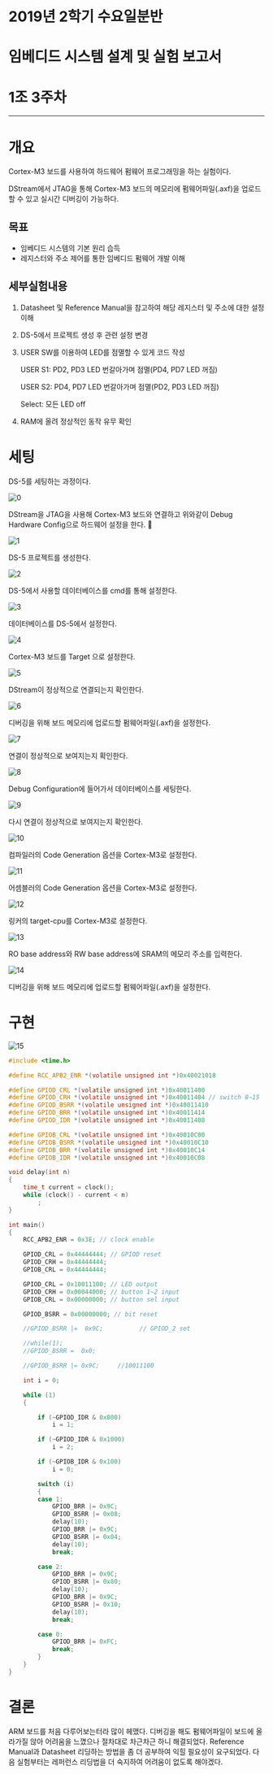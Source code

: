 # 2019년 2학기 수요일분반

# 임베디드 시스템 설계 및 실험 보고서

# 1조 3주차


---


# 개요

Cortex-M3 보드를 사용하여 하드웨어 펌웨어 프로그래밍을 하는 실험이다.

DStream에서 JTAG을 통해 Cortex-M3 보드의 메모리에 펌웨어파일(.axf)을 업로드 할 수 있고 실시간 디버깅이 가능하다.

## 목표

- 임베디드 시스템의 기본 원리 습득
- 레지스터와 주소 제어를 통한 임베디드 펌웨어 개발 이해

## 세부실험내용

1. Datasheet 및 Reference Manual을 참고하여 해당 레지스터 및 주소에 대한 설정 이해

2. DS-5에서 프로젝트 생성 후 관련 설정 변경

3. USER SW를 이용하여 LED를 점멸할 수 있게 코드 작성

   USER S1: PD2, PD3 LED 번갈아가며 점멸(PD4, PD7 LED 꺼짐)

   USER S2: PD4, PD7 LED 번갈아가며 점멸(PD2, PD3 LED 꺼짐)

   Select: 모든 LED off

4. RAM에 올려 정상적인 동작 유무 확인

# 세팅

DS-5를 세팅하는 과정이다.

![0](./report/screenshots/0.png)

DStream을 JTAG을 사용해 Cortex-M3 보드와 연결하고 위와같이 Debug Hardware Config으로 하드웨어 설정을 한다.


![1](./report/screenshots/1.png)

DS-5 프로젝트를 생성한다.

![2](./report/screenshots/2.png)

DS-5에서 사용할 데이터베이스를 cmd를 통해 설정한다.

![3](./report/screenshots/3.png)

데이터베이스를 DS-5에서 설정한다.

![4](./report/screenshots/4.png)

Cortex-M3 보드를 Target 으로 설정한다.

![5](./report/screenshots/5.png)

DStream이 정상적으로 연결되는지 확인한다.

![6](./report/screenshots/6.png)

디버깅을 위해 보드 메모리에 업로드할 펌웨어파일(.axf)을 설정한다.

![7](./report/screenshots/7.png)

연결이 정상적으로 보여지는지 확인한다.

![8](./report/screenshots/8.png)

Debug Configuration에 들어가서 데이터베이스를 세팅한다.

![9](./report/screenshots/9.png)

다시 연결이 정상적으로 보여지는지 확인한다.

![10](./report/screenshots/10.png)

컴파일러의 Code Generation 옵션을 Cortex-M3로 설정한다.

![11](./report/screenshots/11.png)

어셈블러의 Code Generation 옵션을 Cortex-M3로 설정한다.

![12](./report/screenshots/12.png)

링커의 target-cpu를 Cortex-M3로 설정한다.

![13](./report/screenshots/13.png)

RO base address와 RW base address에 SRAM의 메모리 주소를 입력한다.

![14](./report/screenshots/14.png)

디버깅을 위해 보드 메모리에 업로드할 펌웨어파일(.axf)을 설정한다.

# 구현

![15](./report/screenshots/15.png)


``` c
#include <time.h>

#define RCC_APB2_ENR *(volatile unsigned int *)0x40021018

#define GPIOD_CRL *(volatile unsigned int *)0x40011400
#define GPIOD_CRH *(volatile unsigned int *)0x40011404 // switch 8~15
#define GPIOD_BSRR *(volatile unsigned int *)0x40011410
#define GPIOD_BRR *(volatile unsigned int *)0x40011414
#define GPIOD_IDR *(volatile unsigned int *)0x40011408

#define GPIOB_CRL *(volatile unsigned int *)0x40010C00
#define GPIOB_BSRR *(volatile unsigned int *)0x40010C10
#define GPIOB_BRR *(volatile unsigned int *)0x40010C14
#define GPIOB_IDR *(volatile unsigned int *)0x40010C08

void delay(int n)
{
	time_t current = clock();
	while (clock() - current < n)
		;
}

int main()
{
	RCC_APB2_ENR = 0x3E; // clock enable

	GPIOD_CRL = 0x44444444; // GPIOD reset
	GPIOD_CRH = 0x44444444;
	GPIOB_CRL = 0x44444444;

	GPIOD_CRL = 0x10011100; // LED output
	GPIOD_CRH = 0x00044000; // button 1~2 input
	GPIOB_CRL = 0x00000000; // button sel input

	GPIOD_BSRR = 0x00000000; // bit reset

	//GPIOD_BSRR |=  0x9C;			// GPIOD_2 set

	//while(1);
	//GPIOD_BSRR =  0x0;

	//GPIOD_BSRR |= 0x9C;     //10011100

	int i = 0;

	while (1)
	{

		if (~GPIOD_IDR & 0x800)
			i = 1;

		if (~GPIOD_IDR & 0x1000)
			i = 2;

		if (~GPIOB_IDR & 0x100)
			i = 0;

		switch (i)
		{
		case 1:
			GPIOD_BRR |= 0x9C;
			GPIOD_BSRR |= 0x08;
			delay(10);
			GPIOD_BRR |= 0x9C;
			GPIOD_BSRR |= 0x04;
			delay(10);
			break;

		case 2:
			GPIOD_BRR |= 0x9C;
			GPIOD_BSRR |= 0x80;
			delay(10);
			GPIOD_BRR |= 0x9C;
			GPIOD_BSRR |= 0x10;
			delay(10);
			break;

		case 0:
			GPIOD_BRR |= 0xFC;
			break;
		}
	}
}

```

# 결론

ARM 보드를 처음 다루어보는터라 많이 헤맸다. 디버깅을 해도 펌웨어파일이 보드에 올라가질 않아 어려움을 느꼈으나 절차대로 차근차근 하니 해결되었다. Reference Manual과 Datasheet 리딩하는 방법을 좀 더 공부하여 익힐 필요성이 요구되었다. 다음 실험부터는 레퍼런스 리딩법을 더 숙지하여 어려움이 없도록 해야겠다.
